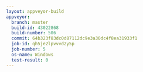 ```yaml
---
layout: appveyor-build
appveyor:
  branch: master
  build-id: 43022868
  build-number: 506
  commit: 64b323f83dc0d87112dc9e3a30dc4f8ea31933f1
  job-id: qh5je2lpvvvd2y5p
  job-number: 5
  os-name: Windows
  test-result: 0
---
```

